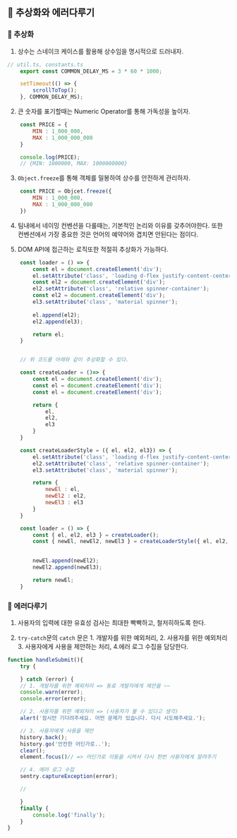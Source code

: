 ## 📌 추상화와 에러다루기

### 📌 추상화 

1. 상수는 스네이크 케이스를 활용해 상수임을 명시적으로 드러내자.

```js
// util.ts, constants.ts
    export const COMMON_DELAY_MS = 3 * 60 * 1000;

    setTimeout(() => {
        scrollToTop();
    }, COMMON_DELAY_MS);
```

2. 큰 숫자를 표기할때는 Numeric Operator를 통해 가독성을 높이자.

```js
    const PRICE = {
        MIN : 1_000_000,
        MAX : 1_000_000_000
    }

    console.log(PRICE);
    // {MIN: 1000000, MAX: 1000000000}
```
3. `Object.freeze`를 통해 객체를 밀봉하여 상수를 안전하게 관리하자.

```js
    const PRICE = Objcet.freeze({
        MIN : 1_000_000,
        MAX : 1_000_000_000
    })
```

4. 팀내에서 네이밍 컨벤션을 다룰때는, 기본적인 논리와 이유를 갖추어야한다. 또한 컨벤션에서 가장 중요한 것은 언어의 예약어와 겹치면 안된다는 점이다.

5. DOM API에 접근하는 로직또한 적절히 추상화가 가능하다.

```js
    const loader = () => {
        const el = document.createElement('div');
        el.setAttribute('class', 'loading d-flex justify-content-center align-items-center');
        const el2 = document.createElement('div');
        el2.setAttribute('class', 'relative spinner-container');
        const el2 = document.createElement('div');
        el3.setAttribute('class', 'material spinner');
    
        el.append(el2);
        el2.append(el3);

        return el;
    }


    // 위 코드를 아래와 같이 추상화할 수 있다.

    const createLoader = ()=> {
        const el = document.createElement('div');
        const el = document.createElement('div');
        const el = document.createElement('div');

        return {
            el,
            el2,
            el3
        }
    }

    const createLoaderStyle = ({ el, el2, el3}) => {
        el.setAttribute('class', 'loading d-flex justify-content-center align-items-center');
        el2.setAttribute('class', 'relative spinner-container');
        el3.setAttribute('class', 'material spinner');

        return {
            newEl : el,
            newEl2 : el2,
            newEl3 : el3
        }
    }

    const loader = () => {
        const { el, el2, el3 } = createLoader();
        const { newEl, newEl2, newEl3 } = createLoaderStyle({ el, el2, el3 });

    
        newEl.append(newEl2);
        newEl2.append(newEl3);

        return newEl;
    }


```

### 📌 에러다루기

1. 사용자의 입력에 대한 유효성 검사는 최대한 빡빡하고, 철저히하도록 한다.

2. `try-catch`문의 `catch` 문은 1. 개발자를 위한 예외처리, 2. 사용자를 위한 예외처리 3. 사용자에게 사용을 제안하는 처리, 4.에러 로그 수집을 담당한다.

```js
function handleSubmit(){
    try {

    } catch (error) {
    // 1. 개발자를 위한 예외처리 => 동료 개발자에게 제안을 ~~
    console.warn(error);
    console.error(error);

    // 2. 사용자를 위한 예외처리 => (사용자가 볼 수 있다고 생각)
    alert('잠시만 기다려주세요. 어떤 문제가 있습니다. 다시 시도해주세요.');

    // 3. 사용자에게 사용을 제안
    history.back();
    history.go('안전한 어딘가로..');
    clear();
    element.focus()// => 어딘가로 이동을 시켜서 다시 한번 사용자에게 알려주기

    // 4. 에러 로그 수집
    sentry.captureException(error);

    //

    }
    finally {
        console.log('finally');
    }
}
```